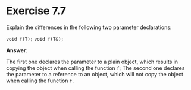 # Exercise 7.7

Explain the differences in the following two parameter declarations:

`void f(T);`
`void f(T&);`

**Answer**:

The first one declares the parameter to a plain object, which results in copying the object when calling the function `f`; The second one declares the parameter to a reference to an object, which will not copy the object when calling the function `f`.